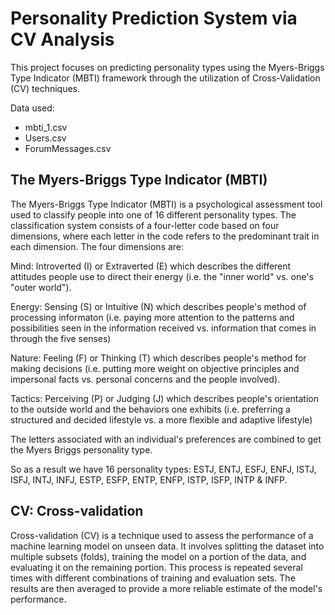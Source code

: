 # Personality Prediction System via CV Analysis

This project focuses on predicting personality types using the Myers-Briggs Type Indicator (MBTI) framework through the utilization of Cross-Validation (CV) techniques.

Data used:
 * mbti_1.csv
 * Users.csv
 * ForumMessages.csv

## The Myers-Briggs Type Indicator (MBTI)

The Myers-Briggs Type Indicator (MBTI) is a psychological assessment tool used to classify people into one of 16 different personality types. The classification system consists of a four-letter code based on four dimensions, where each letter in the code refers to the predominant trait in each dimension. The four dimensions are:

Mind: Introverted (I) or Extraverted (E) which describes the different attitudes people use to direct their energy (i.e. the "inner world" vs. one's "outer world").

Energy: Sensing (S) or Intuitive (N) which describes people's method of processing informaton (i.e. paying more attention to the patterns and possibilities seen in the information received vs. information that comes in through the five senses)

Nature: Feeling (F) or Thinking (T) which describes people's method for making decisions (i.e. putting more weight on objective principles and impersonal facts vs. personal concerns and the people involved).

Tactics: Perceiving (P) or Judging (J) which describes people's orientation to the outside world and the behaviors one exhibits (i.e. preferring a structured and decided lifestyle vs. a more flexible and adaptive lifestyle)

The letters associated with an individual's preferences are combined to get the Myers Briggs personality type.

So as a result we have 16 personality types: ESTJ, ENTJ, ESFJ, ENFJ, ISTJ, ISFJ, INTJ, INFJ, ESTP, ESFP, ENTP, ENFP, ISTP, ISFP, INTP & INFP.

## CV: Cross-validation

Cross-validation (CV) is a technique used to assess the performance of a machine learning model on unseen data. It involves splitting the dataset into multiple subsets (folds), training the model on a portion of the data, and evaluating it on the remaining portion. This process is repeated several times with different combinations of training and evaluation sets. The results are then averaged to provide a more reliable estimate of the model's performance.
